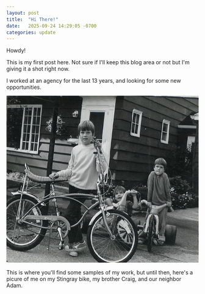 ```yaml
---
layout: post
title:  "Hi There!"
date:   2025-09-24 14:29:05 -0700
categories: update
---
```

Howdy!

This is my first post here. Not sure if I'll keep this blog area or not but I'm giving it a shot right now.

I worked at an agency for the last 13 years, and looking for some new opportunities.

![Barry with a Schwinn Stingray bike](/assets/images/Barry-Craig-Adam-Stiingray.jpg)

This is where you'll find some samples of my work, but until then, here's a picure of me on my Stingray bike, my brother Craig, and our neighbor Adam.

<!--
You’ll find this post in your `_posts` directory. Go ahead and edit it and re-build the site to see your changes. You can rebuild the site in many different ways, but the most common way is to run `jekyll serve`, which launches a web server and auto-regenerates your site when a file is updated.

Jekyll requires blog post files to be named according to the following format:

`YEAR-MONTH-DAY-title.MARKUP`

Where `YEAR` is a four-digit number, `MONTH` and `DAY` are both two-digit numbers, and `MARKUP` is the file extension representing the format used in the file. After that, include the necessary front matter. Take a look at the source for this post to get an idea about how it works.

Jekyll also offers powerful support for code snippets:

{% highlight ruby %}
def print_hi(name)
  puts "Hi, #{name}"
end
print_hi('Tom')
#=> prints 'Hi, Tom' to STDOUT.
{% endhighlight %}

Check out the [Jekyll docs][jekyll-docs] for more info on how to get the most out of Jekyll. File all bugs/feature requests at [Jekyll’s GitHub repo][jekyll-gh]. If you have questions, you can ask them on [Jekyll Talk][jekyll-talk].

[jekyll-docs]: https://jekyllrb.com/docs/home
[jekyll-gh]:   https://github.com/jekyll/jekyll
[jekyll-talk]: https://talk.jekyllrb.com/
-->